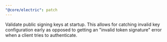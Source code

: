 ```yaml
---
"@core/electric": patch
---
```


Validate public signing keys at startup. This allows for catching invalid key configuration early as opposed to getting an "invalid token signature" error when a client tries to authenticate.
